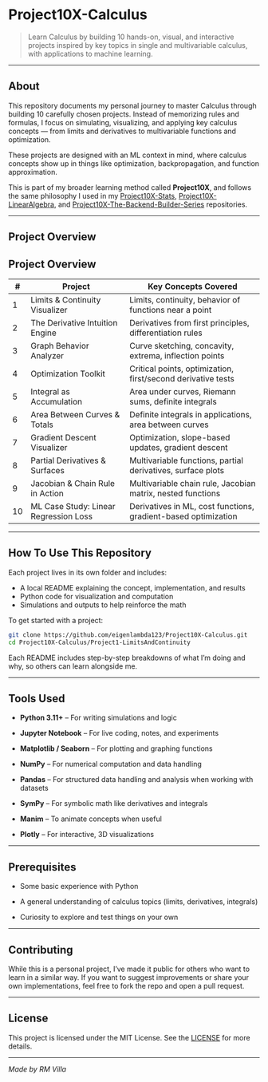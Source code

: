 # Project10X-Calculus

> Learn Calculus by building 10 hands-on, visual, and interactive projects inspired by key topics in single and multivariable calculus, with applications to machine learning.

---

## About

This repository documents my personal journey to master Calculus through building 10 carefully chosen projects. Instead of memorizing rules and formulas, I focus on simulating, visualizing, and applying key calculus concepts — from limits and derivatives to multivariable functions and optimization.

These projects are designed with an ML context in mind, where calculus concepts show up in things like optimization, backpropagation, and function approximation.

This is part of my broader learning method called **Project10X**, and follows the same philosophy I used in my [Project10X-Stats](https://github.com/eigenlambda123/Project10X-Stats.git), [Project10X-LinearAlgebra](https://github.com/eigenlambda123/Project10X-Linear-Algebra.git), and [Project10X-The-Backend-Builder-Series](https://github.com/eigenlambda123/Project10X-The-Backend-Builder-Series.git) repositories.

---

## Project Overview

## Project Overview

| #  | Project                                 | Key Concepts Covered                                                  |
|----|-----------------------------------------|------------------------------------------------------------------------|
| 1  | Limits & Continuity Visualizer          | Limits, continuity, behavior of functions near a point                |
| 2  | The Derivative Intuition Engine         | Derivatives from first principles, differentiation rules              |
| 3  | Graph Behavior Analyzer                 | Curve sketching, concavity, extrema, inflection points                |
| 4  | Optimization Toolkit                    | Critical points, optimization, first/second derivative tests          |
| 5  | Integral as Accumulation                | Area under curves, Riemann sums, definite integrals                   |
| 6  | Area Between Curves & Totals            | Definite integrals in applications, area between curves               |
| 7  | Gradient Descent Visualizer             | Optimization, slope-based updates, gradient descent                   |
| 8  | Partial Derivatives & Surfaces          | Multivariable functions, partial derivatives, surface plots           |
| 9  | Jacobian & Chain Rule in Action         | Multivariable chain rule, Jacobian matrix, nested functions           |
| 10 | ML Case Study: Linear Regression Loss   | Derivatives in ML, cost functions, gradient-based optimization        |


---

## How To Use This Repository

Each project lives in its own folder and includes:

- A local README explaining the concept, implementation, and results  
- Python code for visualization and computation  
- Simulations and outputs to help reinforce the math  

To get started with a project:

```bash
git clone https://github.com/eigenlambda123/Project10X-Calculus.git
cd Project10X-Calculus/Project1-LimitsAndContinuity
````

Each README includes step-by-step breakdowns of what I’m doing and why, so others can learn alongside me.

---

## Tools Used

- **Python 3.11+** – For writing simulations and logic

- **Jupyter Notebook** – For live coding, notes, and experiments

- **Matplotlib / Seaborn** – For plotting and graphing functions

- **NumPy** – For numerical computation and data handling

- **Pandas** – For structured data handling and analysis when working with datasets

- **SymPy** – For symbolic math like derivatives and integrals

- **Manim** – To animate concepts when useful

- **Plotly** – For interactive, 3D visualizations



---

## Prerequisites

- Some basic experience with Python
    
- A general understanding of calculus topics (limits, derivatives, integrals)
    
- Curiosity to explore and test things on your own
    

---

## Contributing

While this is a personal project, I’ve made it public for others who want to learn in a similar way. If you want to suggest improvements or share your own implementations, feel free to fork the repo and open a pull request.

---

## License

This project is licensed under the MIT License. See the [LICENSE](https://mit-license.org) for more details.

---

_Made by RM Villa_

